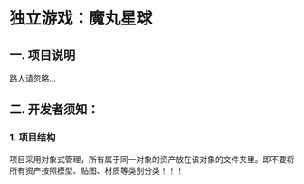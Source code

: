 # 独立游戏：魔丸星球
## 一. 项目说明
路人请忽略...

## 二. 开发者须知：
### 1. 项目结构
项目采用对象式管理，所有属于同一对象的资产放在该对象的文件夹里。即不要将所有资产按照模型、贴图、材质等类别分类！！！
